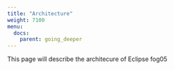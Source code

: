 ```yaml
---
title: "Architecture"
weight: 7100
menu:
  docs:
    parent: going_deeper
---
```


This page will describe the architecure of Eclipse fog05